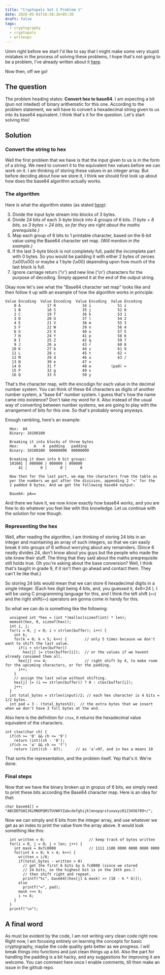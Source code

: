 ```yaml
---
title: "Cryptopals Set 1 Problem 1"
date: 2020-05-01T16:58:26+05:30
draft: false
tags:
  - cryptography
  - cryptopals
  - writeups
---
```


Umm right before we start I'd like to say that I might make some very 
stupid mistakes in the process of solving these problems, I hope that's not
going to be a problem, I've already written about it [here](https://bk1603.github.io/blog/cryptopals).

Now then, off we go!

## The question
The problem heading states: **Convert hex to base64**. I am expecting
a bit (pun not inteded) of binary arithematic for this one. According to
the problem statement, we will have to convert a hexadecimal string 
given to us into its base64 equivalent. I think that's it for the question.
Let's start solving this!

## Solution

### Convert the string to hex
Well the first problem that we have is that the input given to us is in 
the form of a string. We need to convert it to the equivalent hex values
before we can work on it. I am thinking of storing these values in an
integer array. But before deciding about how we store it, I think we should
first look up about how does the base64 algorithm actually works.

### The algorithm
Here is what the algorithm states (as stated [here](http://www.herongyang.com/Encoding/Base64-Encoding-Algorithm.html)):

3. Divide the input byte stream into blocks of 3 bytes.
4. Divide 24 bits of each 3-byte block into 4 groups of 6 bits. *(1 byte = 8 bits, so 3 bytes = 24 bits, so far they are right about the maths prerequisite.)*
5. Map each group of 6 bits to 1 printable character, based on the 6-bit 
   value using the Base64 character set map. *(Will mention in the example.)*
6. If the last 3-byte block is not completely full, padd the incomplete 
  part with 0 bytes. So you would be padding it with either 2 bytes of zeroes (\x00\x00) or maybe a 1 byte (\x00) depending upon how much of the last block is full.
7. Ignore carriage return ('\r') and new line ('\n') characters for the 
  purpose of decoding. Simply append it at the end of the output string.
  
Okay now let's see what the "Base64 character set map" looks like and then
follow it up with an example of how the algorithm works in principle:

```
Value Encoding  Value Encoding  Value Encoding  Value Encoding
    0 A            17 R            34 i            51 z
    1 B            18 S            35 j            52 0
    2 C            19 T            36 k            53 1
    3 D            20 U            37 l            54 2
    4 E            21 V            38 m            55 3
    5 F            22 W            39 n            56 4
    6 G            23 X            40 o            57 5
    7 H            24 Y            41 p            58 6
    8 I            25 Z            42 q            59 7
    9 J            26 a            43 r            60 8
   10 K            27 b            44 s            61 9
   11 L            28 c            45 t            62 +
   12 M            29 d            46 u            63 /
   13 N            30 e            47 v
   14 O            31 f            48 w         (pad) =
   15 P            32 g            49 x
   16 Q            33 h            50 y
```

That's the character map, with the encodign for each value in the decimal
number system. You can think of these 64 characters as digits of another
number system, a "base 64" number system. I guess that's how the name 
came into existence? Don't take my word for it. Also instead of the usual
way of converting between number systems, we are going to play with the 
arrangement of bits for this one. So that's probably wrong anyways. 

Enough rambling, here's an example:
```
  Hex:  A4
  Binary: 10100100 
  
  Breaking it into blocks of three bytes
  Hex:       A   4  padding   padding
  Binary: 10100100  00000000  00000000 
  
  Breaking it down into 6 bit groups:
  101001 | 000000 | 000000 | 000000
      41 |      0 |      0 |      0
  
  Now then for the last part, we map the characters from the table as
  per the numbers we got after the division, appending 2 '=' for the 
  2 padded 0 bytes. And we get the following base64 output:
  
  Base64: pA==
```

And there we have it, we now know exactly how base64 works, and you are free to do whatever you feel like with this knowledge. Let us continue with 
the solution for now though.

### Representing the hex
Well, after reading the algorithm, I am thinking of storing 24 bits in an
integer and maintaining an array of such integers, so that we can easily break it into groups of 6 without worrying
about any remainders. (Since 6 neatly divides 24, don't know about you 
guys but the people who made the site knew their stuff. The thing that
they said about the maths preqrequisite still holds true. Oh you're asking
about the base conversion? Well, I think that's taught in grade 9, if it 
isn't then go ahead and contact them. They can't lie like that.)

So storing 24 bits would mean that we can store 6 hexadecimal digits in 
a single integer. (Each hex digit being 4 bits, and, you guessed it, 4x6=24
). I will be using C programming language for this, and I
think the left shift (`>>`) and the right shift(`<<`) operators are gonna
come in handy for this.

So what we can do is something like the following:
```
  unsigned int *hex = (int *)malloc(sizeof(int) * len);
  memset(hex, 0, sizeof(hex));
  int i, j;
  for(i = 0, j = 0; i < strlen(buffer); i++) {
    int k;
    for(k = 0; k < 5; k++) {        // only 5 times because we don't want to shift the last value.
      if(i < strlen(buffer))
        hex[j] |= ctox(buffer[i]);  // or the values if we havent already consumed them all.
      hex[j] <<= 4;                 // right shift by 4, to make room for the upcoming characters, or for the padding.
      i++;
    }
    // assign the last value without shifting.
    hex[j] |= (i >= strlen(buffer)) ? 0 : ctox(buffer[i]);
    j++;
  }
  int total_bytes = strlen(input)/2; // each hex character is 4 bits = 1/2 bytes.
  int pad = 3 - (total_bytes%3);  // the extra bytes that we insert when we don't have 3 full bytes at the end. 
```

Also here is the definition for `ctox`, it returns the hexadecimal value 
equivalent of the characters.
```
int ctox(char ch) {
  if(ch >= '0' && ch <= '9')
    return (int)(ch - '0');
  if(ch >= 'a' && ch <= 'f')
    return (int)(ch - 87);      // as 'a'=97, and in hex a means 10
```
That sorts the representation, and the problem itself. Yep that's it. We're done.

### Final steps
Now that we have the binary broken up in gropus of 6 bits, we simply
need to print these bits according the Base64 character map. Here is an
idea for that:
```
char base64[] = "ABCDEFGHIJKLMNOPQRSTUVWXYZabcdefghijklmnopqrstuvwxyz0123456789+/";
```

Now we can simply and 6 bits from the integer array, and use whatever
we get as an index to print the value from the array above. It would
look something like this:

```
  int written = 0;                    // keep track of bytes written
  for(i = 0, j = 0; j < len; j++) {
    int mask = 0xfc0000               // 1111 1100 0000 0000 0000 0000
    for(int k = 0; k < 4; k++) {
      written = i/8;
      if(total_bytes - written > 0)
        // get the first 6 bits by & fc0000 (since we stored
        // 24 bits, so the highest bit is in the 24th pos.)
        // then shift right and repeat.
        printf("%c", base64[(hex[j] & mask) >> (18 - k * 6)]);
      else
        printf("=", pad);
      mask >>= 6;
      i += 6;
    }
  }
  printf("\n");
```

## A final word
As must be evident by the code, I am not writing very clean code right now.
Right now, I am focusing entirely on learning the concepts for basic 
cryptography, maybe the code quality gets better as we progress. I will
break things into functions and just clean things up a bit. Also the part
for handling the padding is a bit hacky, and any suggestions for improving
it are welcome. You can comment here once I enable comments, till then make an issue in the github repo.
